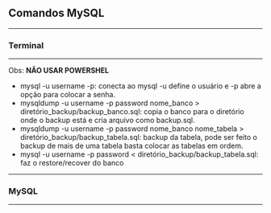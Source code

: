 ## Comandos MySQL
---
### Terminal
---
Obs: **NÃO USAR POWERSHEL**
- mysql -u username -p: conecta ao mysql -u define o usuário e -p abre a opção para colocar a senha.
- mysqldump -u username -p password nome_banco > diretório_backup/backup_banco.sql: copia o banco para o diretório onde o backup está e cria  arquivo como backup.sql.
- mysqldump -u username -p password nome_banco nome_tabela > diretório_backup/backup_tabela.sql: backup da tabela, pode ser feito o backup de mais de uma tabela basta colocar as tabelas em ordem.
- mysql -u username -p password < diretório_backup/backup_tabela.sql: faz o restore/recover do banco 
---
### MySQL
---
